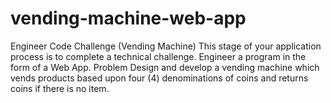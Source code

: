 # vending-machine-web-app
Engineer Code Challenge (Vending Machine) This stage of your application process is to complete a technical challenge. Engineer a program in the form of a Web App. Problem Design and develop a vending machine which vends products based upon four (4) denominations of coins and returns coins if there is no item.
